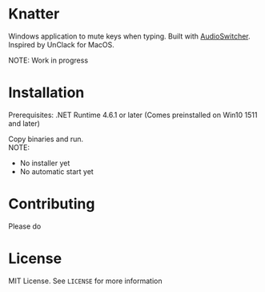 Knatter
=======

Windows application to  mute keys when typing. Built with [AudioSwitcher](https://github.com/xenolightning/AudioSwitcher/).  Inspired by UnClack for MacOS.

NOTE: Work in progress


Installation
============

Prerequisites: 
.NET Runtime 4.6.1 or later (Comes preinstalled on Win10 1511 and later)

Copy binaries and run.  
NOTE:  
 - No installer yet
 - No automatic start yet

Contributing
============

Please do

License
=======

MIT License. See `LICENSE` for more information